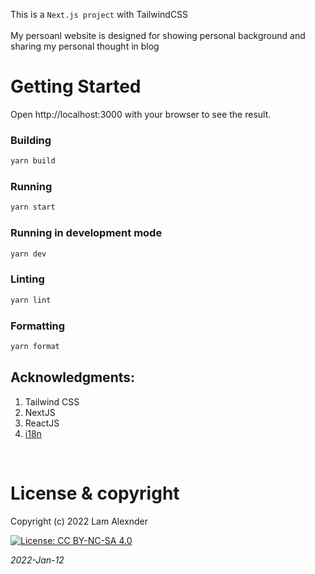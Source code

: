 This is a `Next.js project` with TailwindCSS  <br><br>
My persoanl website is designed for showing personal background and sharing my personal thought in blog


# Getting Started
Open http://localhost:3000 with your browser to see the result.
<br>
### Building

```bash
yarn build
```

### Running

```bash
yarn start
```

### Running in development mode

```bash
yarn dev
```

### Linting

```bash
yarn lint
```

### Formatting

```bash
yarn format
```

## Acknowledgments:

1. Tailwind CSS
2. NextJS
3. ReactJS
4. [i18n](https://github.com/isaachinman/next-i18next) 

<br>

# License & copyright

Copyright (c) 2022 Lam Alexnder 

[![License: CC BY-NC-SA 4.0](https://img.shields.io/badge/License-CC%20BY--NC--SA%204.0-lightgrey.svg)](https://creativecommons.org/licenses/by-nc-sa/4.0/)


*2022-Jan-12*<br/>